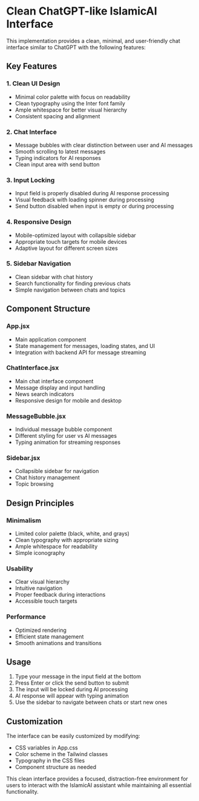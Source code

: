 # Clean ChatGPT-like IslamicAI Interface

This implementation provides a clean, minimal, and user-friendly chat interface similar to ChatGPT with the following features:

## Key Features

### 1. Clean UI Design
- Minimal color palette with focus on readability
- Clean typography using the Inter font family
- Ample whitespace for better visual hierarchy
- Consistent spacing and alignment

### 2. Chat Interface
- Message bubbles with clear distinction between user and AI messages
- Smooth scrolling to latest messages
- Typing indicators for AI responses
- Clean input area with send button

### 3. Input Locking
- Input field is properly disabled during AI response processing
- Visual feedback with loading spinner during processing
- Send button disabled when input is empty or during processing

### 4. Responsive Design
- Mobile-optimized layout with collapsible sidebar
- Appropriate touch targets for mobile devices
- Adaptive layout for different screen sizes

### 5. Sidebar Navigation
- Clean sidebar with chat history
- Search functionality for finding previous chats
- Simple navigation between chats and topics

## Component Structure

### App.jsx
- Main application component
- State management for messages, loading states, and UI
- Integration with backend API for message streaming

### ChatInterface.jsx
- Main chat interface component
- Message display and input handling
- News search indicators
- Responsive design for mobile and desktop

### MessageBubble.jsx
- Individual message bubble component
- Different styling for user vs AI messages
- Typing animation for streaming responses

### Sidebar.jsx
- Collapsible sidebar for navigation
- Chat history management
- Topic browsing

## Design Principles

### Minimalism
- Limited color palette (black, white, and grays)
- Clean typography with appropriate sizing
- Ample whitespace for readability
- Simple iconography

### Usability
- Clear visual hierarchy
- Intuitive navigation
- Proper feedback during interactions
- Accessible touch targets

### Performance
- Optimized rendering
- Efficient state management
- Smooth animations and transitions

## Usage

1. Type your message in the input field at the bottom
2. Press Enter or click the send button to submit
3. The input will be locked during AI processing
4. AI response will appear with typing animation
5. Use the sidebar to navigate between chats or start new ones

## Customization

The interface can be easily customized by modifying:
- CSS variables in App.css
- Color scheme in the Tailwind classes
- Typography in the CSS files
- Component structure as needed

This clean interface provides a focused, distraction-free environment for users to interact with the IslamicAI assistant while maintaining all essential functionality.
